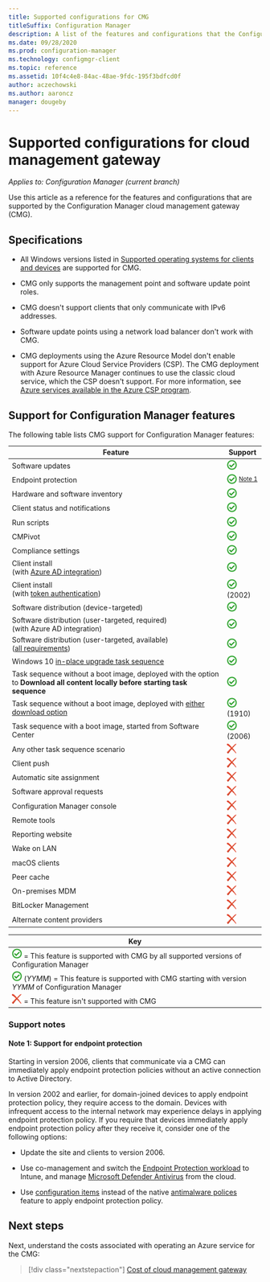 ```yaml
---
title: Supported configurations for CMG
titleSuffix: Configuration Manager
description: A list of the features and configurations that the Configuration Manager cloud management gateway supports.
ms.date: 09/28/2020
ms.prod: configuration-manager
ms.technology: configmgr-client
ms.topic: reference
ms.assetid: 10f4c4e8-84ac-48ae-9fdc-195f3bdfcd0f
author: aczechowski
ms.author: aaroncz
manager: dougeby
---
```


# Supported configurations for cloud management gateway

*Applies to: Configuration Manager (current branch)*

Use this article as a reference for the features and configurations that are supported by the Configuration Manager cloud management gateway (CMG).

## Specifications

- All Windows versions listed in [Supported operating systems for clients and devices](../../../plan-design/configs/supported-operating-systems-for-clients-and-devices.md) are supported for CMG.

- CMG only supports the management point and software update point roles.

- CMG doesn't support clients that only communicate with IPv6 addresses.<!--495606-->

- Software update points using a network load balancer don't work with CMG. <!--505311-->

- CMG deployments using the Azure Resource Model don't enable support for Azure Cloud Service Providers (CSP). The CMG deployment with Azure Resource Manager continues to use the classic cloud service, which the CSP doesn't support. For more information, see [Azure services available in the Azure CSP program](/partner-center/azure-plan-available).

## Support for Configuration Manager features

The following table lists CMG support for Configuration Manager features:

| Feature | Support |
|---------|---------|
| Software updates | ![Supported](media/green_check.png) |
| Endpoint protection | ![Supported](media/green_check.png) <sup>[Note&nbsp;1](#bkmk_note1)</sup> |
| Hardware and software inventory | ![Supported](media/green_check.png) |
| Client status and notifications | ![Supported](media/green_check.png) |
| Run scripts | ![Supported](media/green_check.png) |
| CMPivot | ![Supported](media/green_check.png) |
| Compliance settings | ![Supported](media/green_check.png) |
| Client install<br>(with [Azure AD integration](../../deploy/deploy-clients-cmg-azure.md)) | ![Supported](media/green_check.png) |
| Client install<br>(with [token authentication](../../deploy/deploy-clients-cmg-token.md)) | ![Supported](media/green_check.png) (2002) |
| Software distribution (device-targeted) | ![Supported](media/green_check.png) |
| Software distribution (user-targeted, required)<br>(with Azure AD integration) | ![Supported](media/green_check.png) |
| Software distribution (user-targeted, available)<br>([all requirements](../../../../apps/deploy-use/deploy-applications.md#deploy-user-available-applications)) | ![Supported](media/green_check.png) |
| Windows 10 [in-place upgrade task sequence](../../../../osd/deploy-use/create-a-task-sequence-to-upgrade-an-operating-system.md) | ![Supported](media/green_check.png) |
| Task sequence without a boot image, deployed with the option to **Download all content locally before starting task sequence** | ![Supported](media/green_check.png) |
| Task sequence without a boot image, deployed with [either download option](../../../../osd/deploy-use/deploy-a-task-sequence.md#deploy-windows-10-in-place-upgrade-via-cmg) | ![Supported](media/green_check.png) (1910) |
| Task sequence with a boot image, started from Software Center | ![Supported](media/green_check.png) (2006) |
| Any other task sequence scenario | ![Not supported](media/Red_X.png) |
| Client push | ![Not supported](media/Red_X.png) |
| Automatic site assignment | ![Not supported](media/Red_X.png) |
| Software approval requests | ![Not supported](media/Red_X.png) |
| Configuration Manager console | ![Not supported](media/Red_X.png) |
| Remote tools | ![Not supported](media/Red_X.png) |
| Reporting website | ![Not supported](media/Red_X.png) |
| Wake on LAN | ![Not supported](media/Red_X.png) |
| macOS clients | ![Not supported](media/Red_X.png) |
| Peer cache | ![Not supported](media/Red_X.png) |
| On-premises MDM | ![Not supported](media/Red_X.png) |
| BitLocker Management | ![Not supported](media/Red_X.png) |
| Alternate content providers | ![Not supported](media/Red_X.png) |

|Key|
|--|
|![Supported](media/green_check.png) = This feature is supported with CMG by all supported versions of Configuration Manager  |
|![Supported](media/green_check.png) (*YYMM*) = This feature is supported with CMG starting with version *YYMM* of Configuration Manager  |
|![Not supported](media/Red_X.png) = This feature isn't supported with CMG |

### Support notes

#### <a name="bkmk_note1"></a> Note 1: Support for endpoint protection

Starting in version 2006, clients that communicate via a CMG can immediately apply endpoint protection policies without an active connection to Active Directory.<!--4773948-->

<!-- 4350561 -->
In version 2002 and earlier, for domain-joined devices to apply endpoint protection policy, they require access to the domain. Devices with infrequent access to the internal network may experience delays in applying endpoint protection policy. If you require that devices immediately apply endpoint protection policy after they receive it, consider one of the following options:

- Update the site and clients to version 2006.

- Use co-management and switch the [Endpoint Protection workload](../../../../comanage/workloads.md#endpoint-protection) to Intune, and manage [Microsoft Defender Antivirus](../../../../../intune/configuration/device-restrictions-windows-10.md#microsoft-defender-antivirus) from the cloud.

- Use [configuration items](../../../../compliance/deploy-use/create-configuration-items.md) instead of the native [antimalware polices](../../../../protect/deploy-use/endpoint-antimalware-policies.md) feature to apply endpoint protection policy.

## Next steps

Next, understand the costs associated with operating an Azure service for the CMG:
  
> [!div class="nextstepaction"]
> [Cost of cloud management gateway](cost.md)
